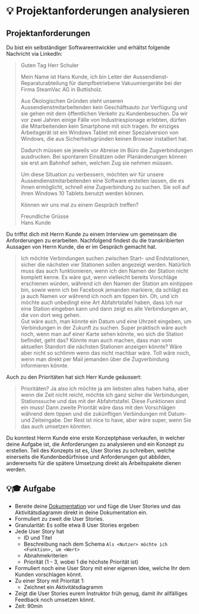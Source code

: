 # 💡 Projektanforderungen analysieren

## Projektanforderungen

Du bist ein selbständiger Softwareentwickler und erhältst folgende Nachricht via LinkedIn:

> Guten Tag Herr Schuler
>
> Mein Name ist Hans Kunde, ich bin Leiter der Aussendienst-Reparaturabteilung für dampfbetriebene Vakuumiergeräte bei der Firma SteamVac AG in Buttisholz.
>
> Aus Ökologischen Gründen steht unseren Aussendienstmitarbeitenden kein Geschäftsauto zur Verfügung und sie gehen mit dem öffentlichen Verkehr zu Kundenbesuchen. Da wir vor zwei Jahren einige Fälle von Industriespionage erlebten, dürfen die Mitarbeitenden kein Smartphone mit sich tragen. Ihr einziges Arbeitsgerät ist ein Windows Tablet mit einer Spezialversion von Windows, die aus Sicherheitsgründen keinen Browser installiert hat.
>
> Dadurch müssen sie jeweils vor Abreise im Büro die Zugverbindungen ausdrucken. Bei spontanen Einsätzen oder Planänderungen können sie erst am Bahnhof sehen, welchen Zug sie nehmen müssen.
>
> Um diese Situation zu verbessern, möchten wir für unsere Aussendienstmitarbeitenden eine Software erstellen lassen, die es ihnen ermöglicht, schnell eine Zugverbindung zu suchen. Sie soll auf ihren Windows 10 Tablets benutzt werden können.
>
> Können wir uns mal zu einem Gespräch treffen?
>
> Freundliche Grüsse  
> Hans Kunde



Du triffst dich mit Herrn Kunde zu einem Interview um gemeinsam die Anforderungen zu erarbeiten. Nachfolgend findest du die transkribierten Aussagen von Herrn Kunde, die er im Gespräch gemacht hat.

> Ich möchte Verbindungen suchen zwischen Start- und Endstationen, sicher die nächsten vier Stationen sollen angezeigt werden. Natürlich muss das auch funktionieren, wenn ich den Namen der Station nicht komplett kenne. Es wäre gut, wenn vielleicht bereits Vorschläge erschienen würden, während ich den Namen der Station am eintippen bin, sowie wenn ich bei Facebook jemanden markiere, da schlägt es ja auch Namen vor während ich noch am tippen bin. Oh, und ich möchte auch unbedingt eine Art Abfahrtstafel haben, dass ich nur eine Station eingeben kann und dann zeigt es alle Verbindungen an, die von dort weg gehen.  
> Gut wäre auch, man könnte ein Datum und eine Uhrzeit eingeben, um Verbindungen in der Zukunft zu suchen. Super praktisch wäre auch noch, wenn man auf einer Karte sehen könnte, wo sich die Station befindet, geht das? Könnte man auch machen, dass man vom aktuellen Standort die nächsten Stationen anzeigen könnte? Wäre aber nicht so schlimm wenn das nicht machbar wäre. Toll wäre noch, wenn man direkt per Mail jemanden über die Zugverbindung informieren könnte.

Auch zu den Prioritäten hat sich Herr Kunde geäussert:

> Prioritäten? Ja also ich möchte ja am liebsten alles haben haha, aber wenn die Zeit nicht reicht, möchte ich ganz sicher die Verbindungen, Stationssuche und das mit der Abfahrtstafel. Diese Funktionen sind ein muss! Dann zweite Priorität wäre dass mit den Vorschlägen während dem tippen und die zukünftigen Verbindungen mit Datum- und Zeiteingabe. Der Rest ist nice to have, aber wäre super, wenn Sie das auch umsetzen könnten.

Du konntest Herrn Kunde eine erste Konzeptphase verkaufen, in welcher deine Aufgabe ist, die Anforderungen zu analysieren und ein Konzept zu erstellen. Teil des Konzepts ist es, User Stories zu schreiben, welche einerseits die Kundenbedürfnisse und Anforderungen gut abbilden, andererseits für die spätere Umsetzung direkt als Arbeitspakete dienen werden.

## 💡🎓 Aufgabe

* Bereite deine [Dokumentation](../projekt/projektarbeit/#dokumentation) vor und füge die User Stories und das Aktivitätsdiagramm direkt in deine Dokumentation ein.
* Formuliert zu zweit die User Stories.
* Granularität: Es sollte etwa 8 User Stories ergeben
* Jede User Story hat 
  * ID und Titel
  * Beschreibung nach dem Schema `Als <Nutzer> möchte ich <Funktion>, um <Wert>`
  * Abnahmekriterien
  * Priorität \(1 - 3, wobei 1 die höchste Priorität ist\)
* Formuliert noch eine User Story mit einer eigenen Idee, welche Ihr dem Kunden vorschlagen könnt.
* Zu einer Story mit Priorität 1:
  * Zeichnet ein Aktivitätsdiagramm
* Zeigt die User Stories eurem Instruktor früh genug, damit ihr allfälliges Feedback noch umsetzen könnt.
* Zeit: 90min 



